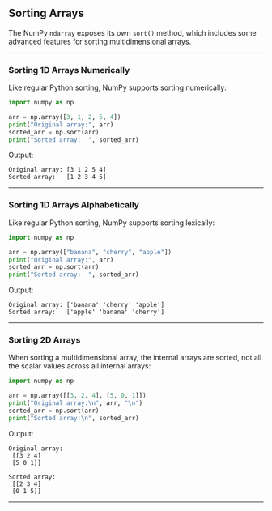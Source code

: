 ## Sorting Arrays

The NumPy `ndarray` exposes its own `sort()` method, which includes
some advanced features for sorting multidimensional arrays.

---

### Sorting 1D Arrays Numerically

Like regular Python sorting, NumPy supports sorting numerically:

```python
import numpy as np

arr = np.array([3, 1, 2, 5, 4])
print("Original array:", arr)
sorted_arr = np.sort(arr)
print("Sorted array:  ", sorted_arr)
```

Output:

```
Original array: [3 1 2 5 4]
Sorted array:   [1 2 3 4 5]
```

---

### Sorting 1D Arrays Alphabetically

Like regular Python sorting, NumPy supports sorting lexically:

```python
import numpy as np

arr = np.array(["banana", "cherry", "apple"])
print("Original array:", arr)
sorted_arr = np.sort(arr)
print("Sorted array:  ", sorted_arr)
```

Output:

```
Original array: ['banana' 'cherry' 'apple']
Sorted array:   ['apple' 'banana' 'cherry']
```

---

### Sorting 2D Arrays

When sorting a multidimensional array, the internal arrays are sorted,
not all the scalar values across all internal arrays:

```python
import numpy as np

arr = np.array([[3, 2, 4], [5, 0, 1]])
print("Original array:\n", arr, "\n")
sorted_arr = np.sort(arr)
print("Sorted array:\n", sorted_arr)
```

Output:

```
Original array:
 [[3 2 4]
 [5 0 1]]

Sorted array:
 [[2 3 4]
 [0 1 5]]
```

---
